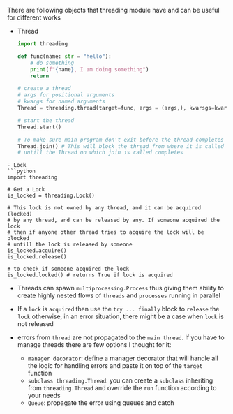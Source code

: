 There are following objects that threading module have and can be useful for different works
- Thread
	```python
	import threading
	
	def func(name: str = "hello"):
		# do something
		print(f"{name}, I am doing something")
		return
	
	# create a thread
	# args for positional arguments
	# kwargs for named arguments
	Thread = threading.thread(target=func, args = (args,), kwarsgs=kwargs)
	
	# start the thread
	Thread.start()
	
	# To make sure main program don't exit before the thread completes
	Thread.join() # This will block the thread from where it is called 
	# untill the Thread on which join is called completes
	
```
- Lock
```python
import threading

# Get a Lock
is_locked = threading.Lock()

# This lock is not owned by any thread, and it can be acquired (locked)
# by any thread, and can be released by any. If someone acquired the lock
# then if anyone other thread tries to acquire the lock will be blocked
# untill the lock is released by someone
is_locked.acquire()
is_locked.release()

# to check if someone acquired the lock
is_locked.locked() # returns True if lock is acquired
```

- Threads can spawn `multiprocessing.Process` thus giving them ability to create highly nested flows of `threads` and `processes` running in parallel

- If a `lock` is `acquired` then use the `try ... finally` block to `release` the `lock` otherwise, in an error situation, there might be a case when `lock` is not released

- errors from `thread` are not propagated to the `main thread`. If you have to manage threads there are few options I thought for it:
	- `manager decorator`: define a manager decorator that will handle all the logic for handling errors and paste it on top of the `target` function
	- `subclass threading.Thread`: you can create a `subclass` inheriting from `threading.Thread` and override the `run` function according to your needs
	- `Queue`: propagate the error using queues and catch
